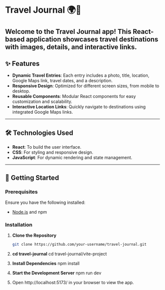 # Travel Journal 🌍📖

Welcome to the **Travel Journal** app! This React-based application showcases travel destinations with images, details, and interactive links. 
---

## ✨ Features

- **Dynamic Travel Entries**: Each entry includes a photo, title, location, Google Maps link, travel dates, and a description.
- **Responsive Design**: Optimized for different screen sizes, from mobile to desktop.
- **Reusable Components**: Modular React components for easy customization and scalability.
- **Interactive Location Links**: Quickly navigate to destinations using integrated Google Maps links.

---

## 🛠️ Technologies Used

- **React**: To build the user interface.
- **CSS**: For styling and responsive design.
- **JavaScript**: For dynamic rendering and state management.

---

## 🚀 Getting Started

### Prerequisites

Ensure you have the following installed:
- [Node.js](https://nodejs.org/) and npm

### Installation

1. **Clone the Repository**
   ```bash
   git clone https://github.com/your-username/travel-journal.git


2. **cd travel-journal**
   cd travel-journal/vite-project

3. **Install Dependencies**
   npm install

4. **Start the Development Server**
   npm run dev

5. Open http://localhost:5173/ in your browser to view the app.